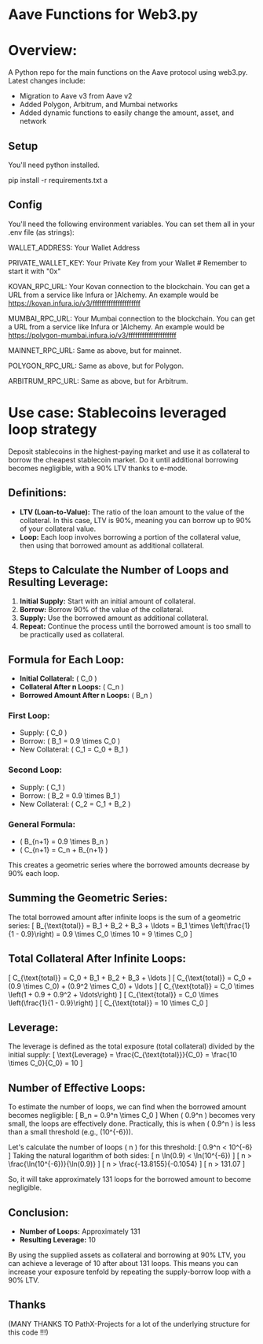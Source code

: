 # Aave Functions for Web3.py

# Overview:

A Python repo for the main functions on the Aave protocol using web3.py. Latest changes include:
- Migration to Aave v3 from Aave v2
- Added Polygon, Arbitrum, and Mumbai networks
- Added dynamic functions to easily change the amount, asset, and network

## Setup

You'll need python installed.

pip install -r requirements.txt
a
## Config
You'll need the following environment variables. You can set them all in your .env file (as strings):

WALLET_ADDRESS: Your Wallet Address

PRIVATE_WALLET_KEY: Your Private Key from your Wallet # Remember to start it with "0x"

KOVAN_RPC_URL: Your Kovan connection to the blockchain. You can get a URL from a service like Infura or ]Alchemy. An example would be https://kovan.infura.io/v3/fffffffffffffffffffff

MUMBAI_RPC_URL: Your Mumbai connection to the blockchain. You can get a URL from a service like Infura or ]Alchemy. An example would be https://polygon-mumbai.infura.io/v3/fffffffffffffffffffff

MAINNET_RPC_URL: Same as above, but for mainnet.

POLYGON_RPC_URL: Same as above, but for Polygon.

ARBITRUM_RPC_URL: Same as above, but for Arbitrum.


# Use case: Stablecoins leveraged loop strategy

Deposit stablecoins in the highest-paying market and use it as collateral to borrow the cheapest stablecoin market. Do it until additional borrowing becomes negligible, with a 90% LTV thanks to e-mode.

## Definitions:
- **LTV (Loan-to-Value):** The ratio of the loan amount to the value of the collateral. In this case, LTV is 90%, meaning you can borrow up to 90% of your collateral value.
- **Loop:** Each loop involves borrowing a portion of the collateral value, then using that borrowed amount as additional collateral.

## Steps to Calculate the Number of Loops and Resulting Leverage:

1. **Initial Supply:** Start with an initial amount of collateral.
2. **Borrow:** Borrow 90% of the value of the collateral.
3. **Supply:** Use the borrowed amount as additional collateral.
4. **Repeat:** Continue the process until the borrowed amount is too small to be practically used as collateral.

## Formula for Each Loop:
- **Initial Collateral:** \( C_0 \)
- **Collateral After n Loops:** \( C_n \)
- **Borrowed Amount After n Loops:** \( B_n \)

### First Loop:
- Supply: \( C_0 \)
- Borrow: \( B_1 = 0.9 \times C_0 \)
- New Collateral: \( C_1 = C_0 + B_1 \)

### Second Loop:
- Supply: \( C_1 \)
- Borrow: \( B_2 = 0.9 \times B_1 \)
- New Collateral: \( C_2 = C_1 + B_2 \)

### General Formula:
- \( B_{n+1} = 0.9 \times B_n \)
- \( C_{n+1} = C_n + B_{n+1} \)

This creates a geometric series where the borrowed amounts decrease by 90% each loop.

## Summing the Geometric Series:
The total borrowed amount after infinite loops is the sum of a geometric series:
\[ B_{\text{total}} = B_1 + B_2 + B_3 + \ldots = B_1 \times \left(\frac{1}{1 - 0.9}\right) = 0.9 \times C_0 \times 10 = 9 \times C_0 \]

## Total Collateral After Infinite Loops:
\[ C_{\text{total}} = C_0 + B_1 + B_2 + B_3 + \ldots \]
\[ C_{\text{total}} = C_0 + (0.9 \times C_0) + (0.9^2 \times C_0) + \ldots \]
\[ C_{\text{total}} = C_0 \times \left(1 + 0.9 + 0.9^2 + \ldots\right) \]
\[ C_{\text{total}} = C_0 \times \left(\frac{1}{1 - 0.9}\right) \]
\[ C_{\text{total}} = 10 \times C_0 \]

## Leverage:
The leverage is defined as the total exposure (total collateral) divided by the initial supply:
\[ \text{Leverage} = \frac{C_{\text{total}}}{C_0} = \frac{10 \times C_0}{C_0} = 10 \]

## Number of Effective Loops:
To estimate the number of loops, we can find when the borrowed amount becomes negligible:
\[ B_n = 0.9^n \times C_0 \]
When \( 0.9^n \) becomes very small, the loops are effectively done. Practically, this is when \( 0.9^n \) is less than a small threshold (e.g., \(10^{-6}\)).

Let's calculate the number of loops \( n \) for this threshold:
\[ 0.9^n < 10^{-6} \]
Taking the natural logarithm of both sides:
\[ n \ln(0.9) < \ln(10^{-6}) \]
\[ n > \frac{\ln(10^{-6})}{\ln(0.9)} \]
\[ n > \frac{-13.8155}{-0.1054} \]
\[ n > 131.07 \]

So, it will take approximately 131 loops for the borrowed amount to become negligible.

## Conclusion:
- **Number of Loops:** Approximately 131
- **Resulting Leverage:** 10

By using the supplied assets as collateral and borrowing at 90% LTV, you can achieve a leverage of 10 after about 131 loops. This means you can increase your exposure tenfold by repeating the supply-borrow loop with a 90% LTV.


## Thanks

(MANY THANKS TO PathX-Projects for a lot of the underlying structure for this code !!!)
